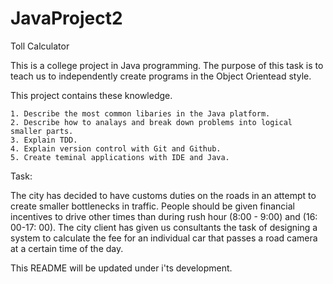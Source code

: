 # JavaProject2
Toll Calculator

This is a college project in Java programming. 
The purpose of this task is to teach us to independently create programs in the Object Orientead style.


This project contains these knowledge.

    1. Describe the most common libaries in the Java platform.
    2. Describe how to analays and break down problems into logical smaller parts.
    3. Explain TDD. 
    4. Explain version control with Git and Github.
    5. Create teminal applications with IDE and Java. 



Task:

The city has decided to have customs duties on the roads in an attempt to create smaller bottlenecks in traffic.
People should be given financial incentives to drive other times than during rush hour (8:00 - 9:00) and (16: 00-17: 00).
The city client has given us consultants the task of designing a system to calculate the fee for an individual car that passes a road camera at a certain time of the day.


This README will be updated under i'ts development.
